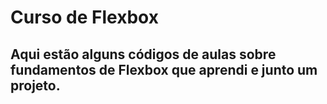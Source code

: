 # Curso de Flexbox

## Aqui estão alguns códigos de aulas sobre fundamentos de Flexbox que aprendi e junto um projeto.

